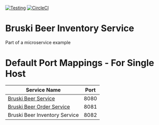 [![Testing](https://github.com/kwalter26/bruski-beer-inventory-service/actions/workflows/testing.yaml/badge.svg?branch=main)](https://github.com/kwalter26/bruski-beer-inventory-service/actions/workflows/testing.yaml)
[![CircleCI](https://circleci.com/gh/kwalter26/bruski-beer-inventory-service/tree/main.svg?style=svg&circle-token=213c2a63741cae3a895944054af9e25912a8d1df)](https://circleci.com/gh/kwalter26/bruski-beer-inventory-service/tree/main)
# Bruski Beer Inventory Service

Part of a microservice example

# Default Port Mappings - For Single Host
| Service Name | Port | 
| --------| -----|
| [Bruski Beer Service](https://github.com/kwalter26/bruski-beer-service) | 8080 |
| [Bruski Beer Order Service](https://github.com/kwalter26/bruski-beer-order-service) | 8081 |
| Bruski Beer Inventory Service | 8082 |